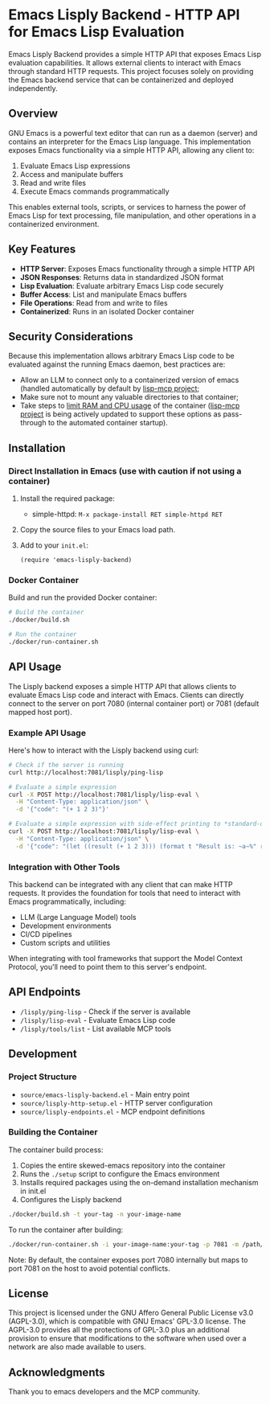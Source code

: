 # Emacs Lisply Backend - HTTP API for Emacs Lisp Evaluation

Emacs Lisply Backend provides a simple HTTP API that exposes Emacs Lisp evaluation capabilities. It allows external clients to interact with Emacs through standard HTTP requests. This project focuses solely on providing the Emacs backend service that can be containerized and deployed independently.


## Overview

GNU Emacs is a powerful text editor that can run as a daemon (server) and contains an interpreter for the Emacs Lisp language. This implementation exposes Emacs functionality via a simple HTTP API, allowing any client to:

1. Evaluate Emacs Lisp expressions
2. Access and manipulate buffers
3. Read and write files
4. Execute Emacs commands programmatically

This enables external tools, scripts, or services to harness the power of Emacs Lisp for text processing, file manipulation, and other operations in a containerized environment.

## Key Features

- **HTTP Server**: Exposes Emacs functionality through a simple HTTP API
- **JSON Responses**: Returns data in standardized JSON format
- **Lisp Evaluation**: Evaluate arbitrary Emacs Lisp code securely
- **Buffer Access**: List and manipulate Emacs buffers
- **File Operations**: Read from and write to files
- **Containerized**: Runs in an isolated Docker container

## Security Considerations

Because this implementation allows arbitrary Emacs Lisp code to be
evaluated against the running Emacs daemon, best practices are:

- Allow an LLM to connect only to a containerized version of emacs
  (handled automatically by default by [lisp-mcp
  project](https://github.com/gendl/lisp-mcp);
- Make sure not to mount any valuable directories to that container;
- Take steps to [limit RAM and CPU
  usage](https://docs.docker.com/engine/containers/resource_constraints/)
  of the container ([lisp-mcp
  project](https://github.com/gendl/lisp-mcp) is being actively
  updated to support these options as pass-through to the automated
  container startup).


## Installation

### Direct Installation in Emacs (use with caution if not using a container)

1. Install the required package:
   - simple-httpd: `M-x package-install RET simple-httpd RET`

2. Copy the source files to your Emacs load path.

3. Add to your `init.el`:
   ```elisp
   (require 'emacs-lisply-backend)
   ```

### Docker Container

Build and run the provided Docker container:

```bash
# Build the container
./docker/build.sh

# Run the container
./docker/run-container.sh
```

## API Usage

The Lisply backend exposes a simple HTTP API that allows clients to evaluate Emacs Lisp code and interact with Emacs. Clients can directly connect to the server on port 7080 (internal container port) or 7081 (default mapped host port).

### Example API Usage

Here's how to interact with the Lisply backend using curl:

```bash
# Check if the server is running
curl http://localhost:7081/lisply/ping-lisp

# Evaluate a simple expression
curl -X POST http://localhost:7081/lisply/lisp-eval \
  -H "Content-Type: application/json" \
  -d '{"code": "(+ 1 2 3)"}'

# Evaluate a simple expression with side-effect printing to *standard-output*
curl -X POST http://localhost:7081/lisply/lisp-eval \
  -H "Content-Type: application/json" \
  -d '{"code": "(let ((result (+ 1 2 3))) (format t "Result is: ~a~%" result) result)"}'

```

### Integration with Other Tools

This backend can be integrated with any client that can make HTTP requests. It provides the foundation for tools that need to interact with Emacs programmatically, including:

- LLM (Large Language Model) tools
- Development environments
- CI/CD pipelines
- Custom scripts and utilities

When integrating with tool frameworks that support the Model Context Protocol, you'll need to point them to this server's endpoint.

## API Endpoints

- `/lisply/ping-lisp` - Check if the server is available
- `/lisply/lisp-eval` - Evaluate Emacs Lisp code
- `/lisply/tools/list` - List available MCP tools

## Development

### Project Structure

- `source/emacs-lisply-backend.el` - Main entry point
- `source/lisply-http-setup.el` - HTTP server configuration
- `source/lisply-endpoints.el` - MCP endpoint definitions

### Building the Container

The container build process:
1. Copies the entire skewed-emacs repository into the container
2. Runs the `./setup` script to configure the Emacs environment
3. Installs required packages using the on-demand installation mechanism in init.el
4. Configures the Lisply backend

```bash
./docker/build.sh -t your-tag -n your-image-name
```

To run the container after building:

```bash
./docker/run-container.sh -i your-image-name:your-tag -p 7081 -m /path/to/your/projects
```

Note: By default, the container exposes port 7080 internally but maps to port 7081 on the host to avoid potential conflicts.

## License

This project is licensed under the GNU Affero General Public License
v3.0 (AGPL-3.0), which is compatible with GNU Emacs' GPL-3.0
license. The AGPL-3.0 provides all the protections of GPL-3.0 plus an
additional provision to ensure that modifications to the software when
used over a network are also made available to users.

## Acknowledgments

Thank you to emacs developers and the MCP community.
